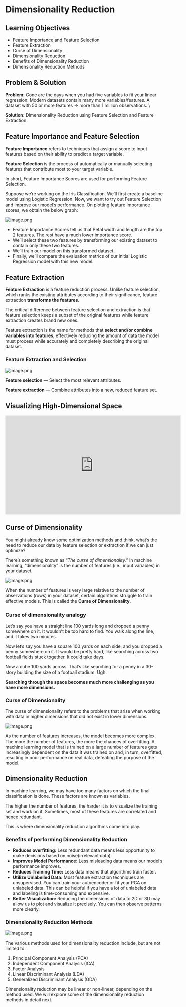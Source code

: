 # Dimensionality Reduction

## Learning Objectives

* Feature Importance and Feature Selection
* Feature Extraction
* Curse of Dimensionality
* Dimensionality Reduction
* Benefits of Dimensionality Reduction
* Dimensionality Reduction Methods

## Problem & Solution

**Problem:** Gone are the days when you had five variables to fit your linear regression: Modern datasets contain many more variables/features. A dataset with 50 or more features -> more than 1 million observations.
  \

**Solution:** Dimensionality Reduction using Feature Selection and Feature Extraction.

## Feature Importance and Feature Selection

**Feature Importance** refers to techniques that assign a score to input features based on their ability to predict a target variable.

**Feature Selection** is the process of automatically or manually selecting features that contribute most to your target variable.

In short, Feature Importance Scores are used for performing Feature Selection.

Suppose we’re working on the Iris Classification. We’ll first create a baseline model using Logistic Regression. Now, we want to try out Feature Selection and improve our model’s performance. On plotting feature importance scores, we obtain the below graph:



![image.png](https://dphi-live.s3.amazonaws.com/media_uploads/image_c942a0f832534bc88e9399fea517ddef.png)



* Feature Importance Scores tell us that Petal width and length are the top 2 features. The rest have a much lower importance score.
* We’ll select these two features by transforming our existing dataset to contain only these two features.
* We’ll train our model on this transformed dataset.
* Finally, we’ll compare the evaluation metrics of our initial Logistic Regression model with this new model.

## Feature Extraction

**Feature Extraction** is a feature reduction process. Unlike feature selection, which ranks the existing attributes according to their significance, feature extraction **transforms the features**.

The critical difference between feature selection and extraction is that feature selection keeps a subset of the original features while feature extraction creates brand new ones.

Feature extraction is the name for methods that **select and/or combine variables into features**, effectively reducing the amount of data the model must process while accurately and completely describing the original dataset.

### Feature Extraction and Selection






![image.png](https://dphi-live.s3.amazonaws.com/media_uploads/image_40c45ead07c9428b9dba41f49aa14708.png)






**Feature selection** — Select the most relevant attributes.

**Feature extraction** — Combine attributes into a new, reduced feature set.

## Visualizing High-Dimensional Space







<iframe width="560" height="315" src="https://www.youtube.com/embed/wvsE8jm1GzE" title="YouTube video player" frameborder="0" allow="accelerometer; autoplay; clipboard-write; encrypted-media; gyroscope; picture-in-picture" allowfullscreen></iframe>








## Curse of Dimensionality

You might already know some optimization methods and think, what’s the need to reduce our data by feature selection or extraction if we can just optimize?

There’s something known as “_The curse of dimensionality_.” In machine learning,
“dimensionality” is the number of features (i.e., input variables) in your dataset.






![image.png](https://dphi-live.s3.amazonaws.com/media_uploads/image_9a9cb3ade0a943a2a7f82019949afa96.png)








When the number of features is very large relative to the number of observations (rows) in your dataset, certain algorithms struggle to train eﬀective models. This is called the **Curse of Dimensionality**.

### Curse of dimensionality analogy

Let’s say you have a straight line 100 yards long and dropped a penny somewhere on it. It wouldn’t be too hard to find. You walk along the line, and it takes two minutes.

Now let’s say you have a square 100 yards on each side, and you dropped a penny somewhere on it. It would be pretty hard, like searching across two football fields stuck together. It could take days.

Now a cube 100 yards across. That’s like searching for a penny in a 30-story building the size of a football stadium. Ugh.

**Searching through the space becomes much more challenging as you have more dimensions.**

### Curse of Dimensionality

The curse of dimensionality refers to the problems that arise when working with data in higher dimensions that did not exist in lower dimensions.






![image.png](https://dphi-live.s3.amazonaws.com/media_uploads/image_2f70eb33799c477a9b363fd2cb3be348.png)







As the number of features increases, the model becomes more complex. The more the number of features, the more the chances of overfitting. A machine learning model that is trained on a large number of features gets increasingly dependent on the data it was trained on and, in turn, overfitted, resulting in poor performance on real data, defeating the purpose of the model.

## Dimensionality Reduction

In machine learning, we may have too many factors on which the final classification is done. These factors are known as variables.

The higher the number of features, the harder it is to visualize the training set and work on it. Sometimes, most of these features are correlated and hence redundant.

This is where dimensionality reduction algorithms come into play.

### Benefits of performing Dimensionality Reduction

* **Reduces overfitting:** Less redundant data means less opportunity to make decisions based on noise(irrelevant data).
* **Improves Model Performance:** Less misleading data means our model’s performance improves.
* **Reduces Training Time:** Less data means that algorithms train faster.
* **Utilize Unlabelled Data:** Most feature extraction techniques are unsupervised. You can train your autoencoder or fit your PCA on unlabeled data. This can be helpful if you have a lot of unlabeled data and labeling is time-consuming and expensive.
* **Better Visualization:** Reducing the dimensions of data to 2D or 3D may allow us to plot and visualize it precisely. You can then observe patterns more clearly.

### Dimensionality Reduction Methods

![image.png](https://dphi-live.s3.amazonaws.com/media_uploads/image_ed8c08cc062f453d9e9556f97ae4c5b0.png)

The various methods used for dimensionality reduction include, but are not limited to:

1. Principal Component Analysis (PCA)
2. Independent Component Analysis (ICA)
3. Factor Analysis
4. Linear Discriminant Analysis (LDA)
5. Generalized Discriminant Analysis (GDA)

Dimensionality reduction may be linear or non-linear, depending on the method used. We will explore some of the dimensionality reduction methods in detail next.